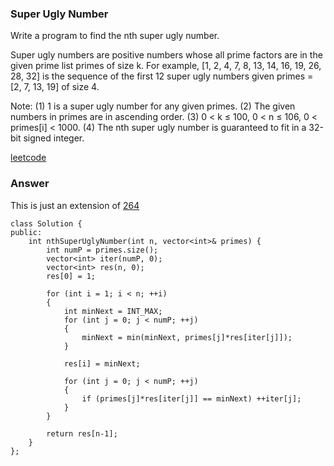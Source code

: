 ### Super Ugly Number
Write a program to find the nth super ugly number.

Super ugly numbers are positive numbers whose all prime factors are in the given prime list primes of size k. For example, [1, 2, 4, 7, 8, 13, 14, 16, 19, 26, 28, 32] is the sequence of the first 12 super ugly numbers given primes = [2, 7, 13, 19] of size 4.

Note:
(1) 1 is a super ugly number for any given primes.
(2) The given numbers in primes are in ascending order.
(3) 0 < k ≤ 100, 0 < n ≤ 106, 0 < primes[i] < 1000.
(4) The nth super ugly number is guaranteed to fit in a 32-bit signed integer.

[leetcode](https://leetcode.com/problems/super-ugly-number/description/)

### Answer 
This is just an extension of [264](264_Ugly_Number_II.md)

	class Solution {
	public:
	    int nthSuperUglyNumber(int n, vector<int>& primes) {
	        int numP = primes.size();
	        vector<int> iter(numP, 0);
	        vector<int> res(n, 0);
	        res[0] = 1;
	        
	        for (int i = 1; i < n; ++i)
	        {
	            int minNext = INT_MAX;
	            for (int j = 0; j < numP; ++j)
	            {
	                minNext = min(minNext, primes[j]*res[iter[j]]);
	            }
	            
	            res[i] = minNext;
	            
	            for (int j = 0; j < numP; ++j)
	            {
	                if (primes[j]*res[iter[j]] == minNext) ++iter[j];
	            }
	        }
	        
	        return res[n-1];
	    }
	};